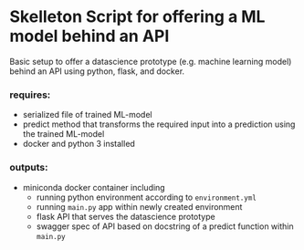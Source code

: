 # Skelleton Script for offering a ML model behind an API

Basic setup to offer a datascience prototype (e.g. machine learning model) behind an API using python, flask, and docker.


### requires: 
- serialized file of trained ML-model
- predict method that transforms the required input into a prediction using the trained ML-model
- docker and python 3 installed


### outputs:
- miniconda docker container including
	- running python environment according to `environment.yml`
	- running `main.py` app within newly created environment
	- flask API that serves the datascience prototype
	- swagger spec of API based on docstring of a predict function within `main.py`


